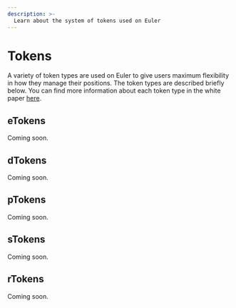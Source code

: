 ```yaml
---
description: >-
  Learn about the system of tokens used on Euler
---
```


# Tokens

A variety of token types are used on Euler to give users maximum flexibility in how they manage their positions. The token types are described briefly below. You can find more information about each token type in the white paper [here]().

## eTokens

Coming soon.

## dTokens

Coming soon.

## pTokens

Coming soon.

## sTokens

Coming soon.

## rTokens

Coming soon.